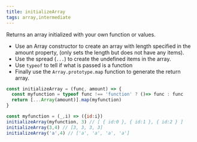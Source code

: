 ```yaml
---
title: initializeArray
tags: array,intermediate
---
```


Returns an array initialized with your own function or values.

- Use an Array constructor to create an array with length specified in the amount property, (only sets the length but does not have any items).
- Use the spread (`...`) to create the undefined items in the array.
- Use `typeof` to tell if what is passed is a function
- Finally use the `Array.prototype.map` function to generate the return array.

```js
const initializeArray = (func, amount) => {
  const myfunction = typeof func !== 'function' ? ()=> func : func
  return [...Array(amount)].map(myfunction)
}
```

```js
const myfunction = (_,i) => ({id:i})
initializeArray(myfunction, 3) // [ { id:0 }, { id:1 }, { id:2 } ]
initializeArray(3,4) // [3, 3, 3, 3]
initializeArray('a',4) // ['a', 'a', 'a', 'a']
```
